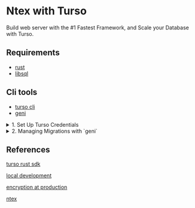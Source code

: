 # Ntex with Turso

Build web server with the #1 Fastest Framework, and Scale your Database with Turso.

## Requirements

- [rust](https://www.rust-lang.org/tools/install)
- [libsql](https://crates.io/crates/libsql)

## Cli tools

- [turso cli](https://docs.turso.tech/cli/installation)
- [geni](https://crates.io/crates/geni)



<details>

<summary> 1. Set Up Turso Credentials</summary>

1. Signup at turso (optional if you already have an account)

```sh
turso auth signup
```


2. Login to your turso cli

```sh
turso auth login
```

3. create database 

```sh
turso db create <database-name>
```
4. get your `DATABASE_URL`

```sh
turso db show --url <database-name>
```

5. get your `DATABASE_TOKEN`

```sh
turso db tokens create <database-name>
```

6. update  `.env`

```sh
DATABASE_URL=libsql://[dbname]-[username].turso.io
DATABASE_TOKEN=your_token
```

</details>


<details> 
<summary> 2. Managing Migrations with `geni`</summary>

1. export ENV 

```sh
export DATABASE_URL=libsql://[dbname]-[username].turso.io
export DATABASE_TOKEN=[token]
```

2. Create new Migration

```sh
geni new create_users_table
```

3. Fill up your *.up.sql and *.down.sql schema

*.up.sql

```sql
CREATE TABLE users (
ID INTEGER PRIMARY KEY AUTOINCREMENT,
name TEXT
);
```

*.down.sql

```sql
DROP TABLE users;
```

4. Run your migration (optional)

when we run our app it would automatically run the migration.

```sh
geni up
```

</details>

## References

[turso rust sdk](https://docs.turso.tech/sdk/rust/reference)

[local development](https://docs.turso.tech/local-development)


[encryption at production](https://docs.turso.tech/libsql#encryption-at-rest)

[ntex](https://ntex.rs/docs/getting-started)

